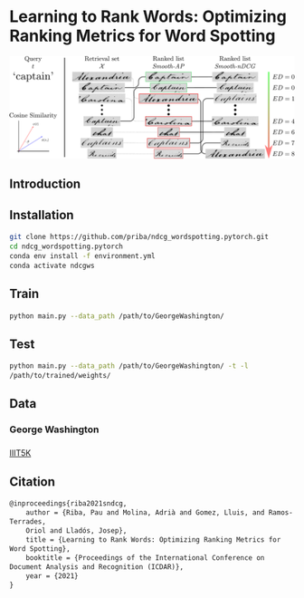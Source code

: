 # Learning to Rank Words: Optimizing Ranking Metrics for Word Spotting

<p align="center">
<img src="./figures/summary.pdf" width="800">
</p>

## Introduction

## Installation

```bash
git clone https://github.com/priba/ndcg_wordspotting.pytorch.git
cd ndcg_wordspotting.pytorch
conda env install -f environment.yml
conda activate ndcgws
```

## Train

```bash
python main.py --data_path /path/to/GeorgeWashington/
```

## Test

```bash
python main.py --data_path /path/to/GeorgeWashington/ -t -l
/path/to/trained/weights/
```

## Data

### George Washington

###
[IIIT5K](https://cvit.iiit.ac.in/research/projects/cvit-projects/the-iiit-5k-word-dataset)

## Citation

```
@inproceedings{riba2021sndcg,
    author = {Riba, Pau and Molina, Adrià and Gomez, Lluis, and Ramos-Terrades,
    Oriol and Lladós, Josep},
    title = {Learning to Rank Words: Optimizing Ranking Metrics for Word Spotting},
    booktitle = {Proceedings of the International Conference on Document Analysis and Recognition (ICDAR)},
    year = {2021}
}
```
